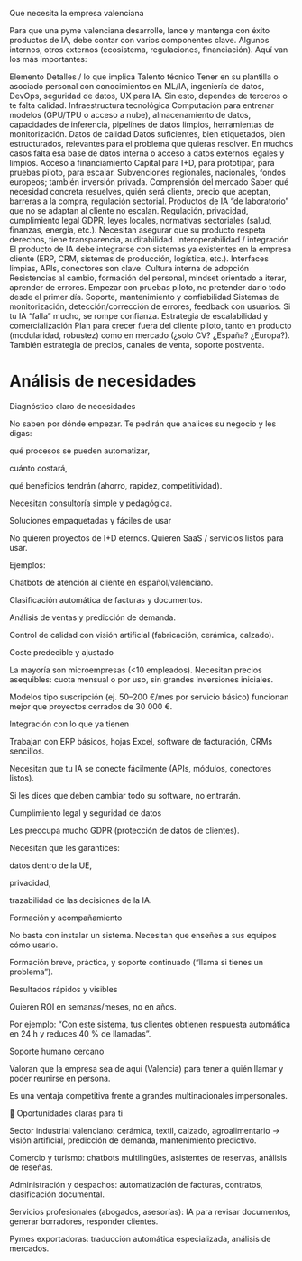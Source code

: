 Que necesita la empresa valenciana

Para que una pyme valenciana desarrolle, lance y mantenga con éxito productos de IA, debe contar con varios componentes clave. Algunos internos, otros externos (ecosistema, regulaciones, financiación). Aquí van los más importantes:

Elemento	Detalles / lo que implica
Talento técnico	Tener en su plantilla o asociado personal con conocimientos en ML/IA, ingeniería de datos, DevOps, seguridad de datos, UX para IA. Sin esto, dependes de terceros o te falta calidad.
Infraestructura tecnológica	Computación para entrenar modelos (GPU/TPU o acceso a nube), almacenamiento de datos, capacidades de inferencia, pipelines de datos limpios, herramientas de monitorización.
Datos de calidad	Datos suficientes, bien etiquetados, bien estructurados, relevantes para el problema que quieras resolver. En muchos casos falta esa base de datos interna o acceso a datos externos legales y limpios.
Acceso a financiamiento	Capital para I+D, para prototipar, para pruebas piloto, para escalar. Subvenciones regionales, nacionales, fondos europeos; también inversión privada.
Comprensión del mercado	Saber qué necesidad concreta resuelves, quién será cliente, precio que aceptan, barreras a la compra, regulación sectorial. Productos de IA “de laboratorio” que no se adaptan al cliente no escalan.
Regulación, privacidad, cumplimiento legal	GDPR, leyes locales, normativas sectoriales (salud, finanzas, energía, etc.). Necesitan asegurar que su producto respeta derechos, tiene transparencia, auditabilidad.
Interoperabilidad / integración	El producto de IA debe integrarse con sistemas ya existentes en la empresa cliente (ERP, CRM, sistemas de producción, logística, etc.). Interfaces limpias, APIs, conectores son clave.
Cultura interna de adopción	Resistencias al cambio, formación del personal, mindset orientado a iterar, aprender de errores. Empezar con pruebas piloto, no pretender darlo todo desde el primer día.
Soporte, mantenimiento y confiabilidad	Sistemas de monitorización, detección/corrección de errores, feedback con usuarios. Si tu IA “falla” mucho, se rompe confianza.
Estrategia de escalabilidad y comercialización	Plan para crecer fuera del cliente piloto, tanto en producto (modularidad, robustez) como en mercado (¿solo CV? ¿España? ¿Europa?). También estrategia de precios, canales de venta, soporte postventa.

# Análisis de necesidades

Diagnóstico claro de necesidades

No saben por dónde empezar. Te pedirán que analices su negocio y les digas:

qué procesos se pueden automatizar,

cuánto costará,

qué beneficios tendrán (ahorro, rapidez, competitividad).

Necesitan consultoría simple y pedagógica.

Soluciones empaquetadas y fáciles de usar

No quieren proyectos de I+D eternos. Quieren SaaS / servicios listos para usar.

Ejemplos:

Chatbots de atención al cliente en español/valenciano.

Clasificación automática de facturas y documentos.

Análisis de ventas y predicción de demanda.

Control de calidad con visión artificial (fabricación, cerámica, calzado).

Coste predecible y ajustado

La mayoría son microempresas (<10 empleados). Necesitan precios asequibles: cuota mensual o por uso, sin grandes inversiones iniciales.

Modelos tipo suscripción (ej. 50–200 €/mes por servicio básico) funcionan mejor que proyectos cerrados de 30 000 €.

Integración con lo que ya tienen

Trabajan con ERP básicos, hojas Excel, software de facturación, CRMs sencillos.

Necesitan que tu IA se conecte fácilmente (APIs, módulos, conectores listos).

Si les dices que deben cambiar todo su software, no entrarán.

Cumplimiento legal y seguridad de datos

Les preocupa mucho GDPR (protección de datos de clientes).

Necesitan que les garantices:

datos dentro de la UE,

privacidad,

trazabilidad de las decisiones de la IA.

Formación y acompañamiento

No basta con instalar un sistema. Necesitan que enseñes a sus equipos cómo usarlo.

Formación breve, práctica, y soporte continuado (“llama si tienes un problema”).

Resultados rápidos y visibles

Quieren ROI en semanas/meses, no en años.

Por ejemplo: “Con este sistema, tus clientes obtienen respuesta automática en 24 h y reduces 40 % de llamadas”.

Soporte humano cercano

Valoran que la empresa sea de aquí (Valencia) para tener a quién llamar y poder reunirse en persona.

Es una ventaja competitiva frente a grandes multinacionales impersonales.

🎯 Oportunidades claras para ti

Sector industrial valenciano: cerámica, textil, calzado, agroalimentario → visión artificial, predicción de demanda, mantenimiento predictivo.

Comercio y turismo: chatbots multilingües, asistentes de reservas, análisis de reseñas.

Administración y despachos: automatización de facturas, contratos, clasificación documental.

Servicios profesionales (abogados, asesorías): IA para revisar documentos, generar borradores, responder clientes.

Pymes exportadoras: traducción automática especializada, análisis de mercados.














